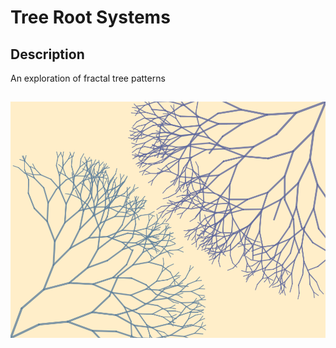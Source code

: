 # Tree Root Systems

## Description

An exploration of fractal tree patterns

## 

![Roots screenshot](roots1.png)